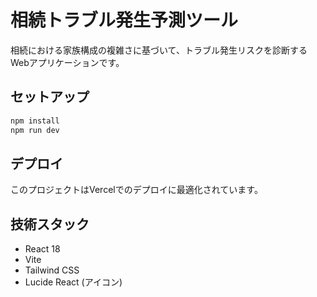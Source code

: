 # 相続トラブル発生予測ツール

相続における家族構成の複雑さに基づいて、トラブル発生リスクを診断するWebアプリケーションです。

## セットアップ

```bash
npm install
npm run dev
```

## デプロイ

このプロジェクトはVercelでのデプロイに最適化されています。

## 技術スタック

- React 18
- Vite
- Tailwind CSS
- Lucide React (アイコン)
